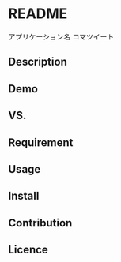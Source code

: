 # README

アプリケーション名
コマツイート

## Description

## Demo

## VS. 

## Requirement

## Usage

## Install

## Contribution

## Licence
